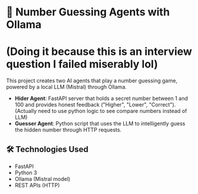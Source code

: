 # 🎯 Number Guessing Agents with Ollama 
# (Doing it because this is an interview question I failed miserably lol)

This project creates two AI agents that play a number guessing game, powered by a local LLM (Mistral) through Ollama.

- **Hider Agent**: FastAPI server that holds a secret number between 1 and 100 and provides honest feedback ("Higher", "Lower", "Correct"). (Actually need to use python logic to see compare numbers instead of LLM)
- **Guesser Agent**: Python script that uses the LLM to intelligently guess the hidden number through HTTP requests.

## 🛠 Technologies Used
- FastAPI
- Python 3
- Ollama (Mistral model)
- REST APIs (HTTP)
